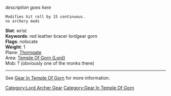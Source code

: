 *description goes here*

`Modifies hit roll by 15 continuous.`  
`no archery mods`

**Slot**: wrist  
**Keywords**: red leather bracer lordgear gorn  
**Flags**: nolocate  
**Weight**: 1  
Plane: [Thorngate](:Category:Thorngate "wikilink")  
Area: [Temple Of Gorn
(Lord)](:Category:Temple_Of_Gorn_(Lord) "wikilink")  
Mob: ? (obviously one of the monks there)

------------------------------------------------------------------------

See [Gear In Temple Of
Gorn](:Category:Gear_In_Temple_Of_Gorn "wikilink") for more information.

[Category:Lord Archer Gear](Category:Lord_Archer_Gear "wikilink")
[Category:Gear In Temple Of
Gorn](Category:Gear_In_Temple_Of_Gorn "wikilink")
